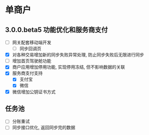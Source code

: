# 单商户
## 3.0.0.beta5 功能优化和服务商支付
- [ ] 网关配套移动端开发
  - [ ] 同步回调页
- [x] 对各种交易增加新的同步失败异常处理, 防止同步失败后无限进行同步
- [ ] 增加首页驾驶舱功能
- [x] 商户应用增加停用功能, 实现停用冻结, 但不影响数据的关联
- [x] 服务商支付支持
  - [x] 支付宝
  - [x] 微信
- [x] 微信增加公钥证书方式
## 任务池
- [ ] 分账重试
- [ ] 同步接口优化, 返回同步完的数据
